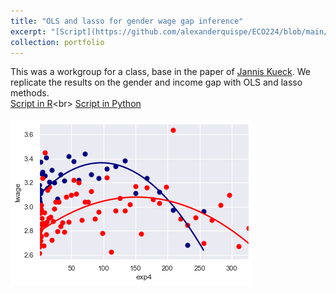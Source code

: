 ```yaml
---
title: "OLS and lasso for gender wage gap inference"
excerpt: "[Script](https://github.com/alexanderquispe/ECO224/blob/main/Labs/replication_1/Grupo%204_lab1%20(Python)%20(2).ipynb): We replecate a paper in wage and gender gap."
collection: portfolio
---
```

This was a workgroup for a class, base in the paper of [Jannis Kueck](https://www.kaggle.com/janniskueck/ols-and-lasso-for-gender-wage-gap-inference?scriptVersionId=68863074). We replicate the results on the gender and income gap with OLS and lasso methods. <br>
[Script in R]("https://github.com/KatiuskaOlivera/KatiuskaOlivera/blob/main/Grupo%204_lab1%20(R).ipynb")<br>
[Script in Python]("https://github.com/KatiuskaOlivera/KatiuskaOlivera/blob/main/Grupo%204_lab1%20(Python)%20(2).ipynb") 
<br>
<br/><img src='/images/wagegap.png'>

